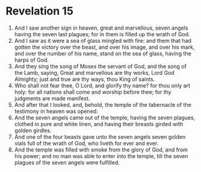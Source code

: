 ﻿# Revelation 15
1. And I saw another sign in heaven, great and marvellous, seven angels having the seven last plagues; for in them is filled up the wrath of God. 
2. And I saw as it were a sea of glass mingled with fire: and them that had gotten the victory over the beast, and over his image, and over his mark, and over the number of his name, stand on the sea of glass, having the harps of God. 
3. And they sing the song of Moses the servant of God, and the song of the Lamb, saying, Great and marvellous are thy works, Lord God Almighty; just and true are thy ways, thou King of saints. 
4. Who shall not fear thee, O Lord, and glorify thy name? for thou only art holy: for all nations shall come and worship before thee; for thy judgments are made manifest. 
5. And after that I looked, and, behold, the temple of the tabernacle of the testimony in heaven was opened: 
6. And the seven angels came out of the temple, having the seven plagues, clothed in pure and white linen, and having their breasts girded with golden girdles. 
7. And one of the four beasts gave unto the seven angels seven golden vials full of the wrath of God, who liveth for ever and ever. 
8. And the temple was filled with smoke from the glory of God, and from his power; and no man was able to enter into the temple, till the seven plagues of the seven angels were fulfilled. 
